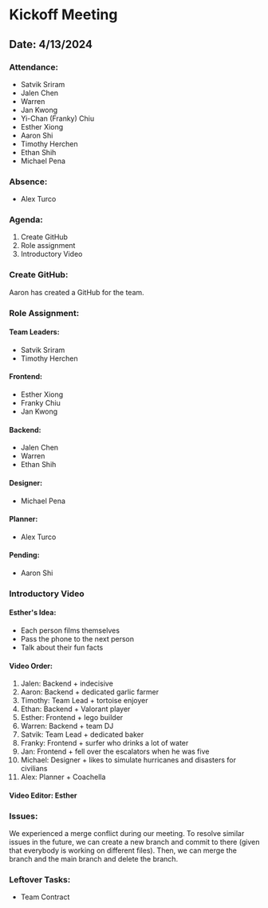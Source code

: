 # Kickoff Meeting
## Date: 4/13/2024

### Attendance:
- Satvik Sriram
- Jalen Chen
- Warren 
- Jan Kwong
- Yi-Chan (Franky) Chiu
- Esther Xiong
- Aaron Shi
- Timothy Herchen
- Ethan Shih
- Michael Pena

### Absence:
- Alex Turco

### Agenda:
  1. Create GitHub
  2. Role assignment
  3. Introductory Video

### Create GitHub:
Aaron has created a GitHub for the team.

### Role Assignment:

#### Team Leaders:
- Satvik Sriram
- Timothy Herchen

#### Frontend:
- Esther Xiong
- Franky Chiu
- Jan Kwong

#### Backend:
- Jalen Chen
- Warren
- Ethan Shih

#### Designer:
- Michael Pena

#### Planner:
- Alex Turco

#### Pending:
- Aaron Shi 

### Introductory Video

#### Esther's Idea:
- Each person films themselves
- Pass the phone to the next person
- Talk about their fun facts

#### Video Order:
1. Jalen: Backend + indecisive
2. Aaron: Backend + dedicated garlic farmer
3. Timothy: Team Lead + tortoise enjoyer 
4. Ethan: Backend + Valorant player 
5. Esther: Frontend + lego builder
6. Warren: Backend + team DJ
7. Satvik: Team Lead + dedicated baker
8. Franky: Frontend + surfer who drinks a lot of water 
9. Jan: Frontend + fell over the escalators when he was five
10. Michael: Designer + likes to simulate hurricanes and disasters for civilians
11. Alex: Planner + Coachella 

#### Video Editor: Esther

### Issues:
We experienced a merge conflict during our meeting. To resolve similar issues in the future, we can create a new branch and commit to there (given that everybody is working on different files). Then, we can merge the branch and the main branch and delete the branch.

### Leftover Tasks:
- Team Contract 
